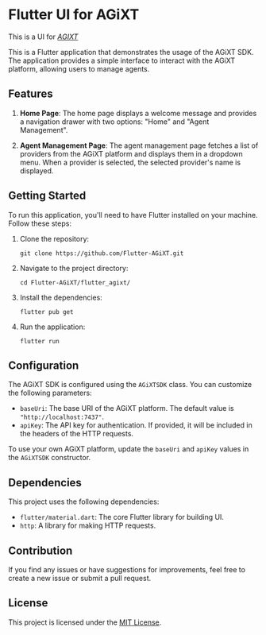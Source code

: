 # Flutter UI for AGiXT
This is a UI for *[AGIXT](https://github.com/Josh-XT/AGiXT)* 
<br>

This is a Flutter application that demonstrates the usage of the AGiXT SDK. The application provides a simple interface to interact with the AGiXT platform, allowing users to manage agents.

## Features

1. **Home Page**: The home page displays a welcome message and provides a navigation drawer with two options: "Home" and "Agent Management".

2. **Agent Management Page**: The agent management page fetches a list of providers from the AGiXT platform and displays them in a dropdown menu. When a provider is selected, the selected provider's name is displayed.

## Getting Started

To run this application, you'll need to have Flutter installed on your machine. Follow these steps:

1. Clone the repository:

   ```
   git clone https://github.com/Flutter-AGiXT.git
   ```

2. Navigate to the project directory:

   ```
   cd Flutter-AGiXT/flutter_agixt/
   ```

3. Install the dependencies:

   ```
   flutter pub get
   ```

4. Run the application:

   ```
   flutter run
   ```

## Configuration

The AGiXT SDK is configured using the `AGiXTSDK` class. You can customize the following parameters:

- `baseUri`: The base URI of the AGiXT platform. The default value is `"http://localhost:7437"`.
- `apiKey`: The API key for authentication. If provided, it will be included in the headers of the HTTP requests.

To use your own AGiXT platform, update the `baseUri` and `apiKey` values in the `AGiXTSDK` constructor.

## Dependencies

This project uses the following dependencies:

- `flutter/material.dart`: The core Flutter library for building UI.
- `http`: A library for making HTTP requests.

## Contribution

If you find any issues or have suggestions for improvements, feel free to create a new issue or submit a pull request.

## License

This project is licensed under the [MIT License](LICENSE).
